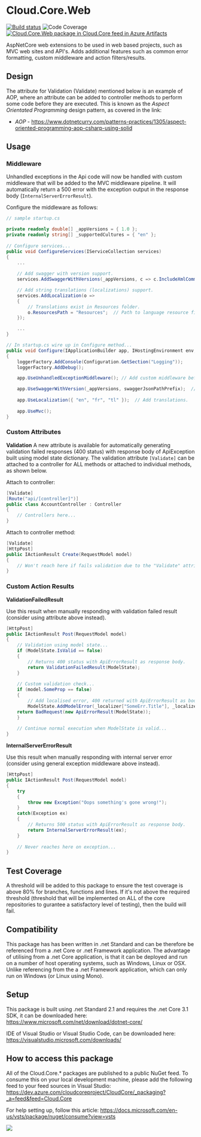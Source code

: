 # **Cloud.Core.Web**  
[![Build status](https://dev.azure.com/cloudcoreproject/CloudCore/_apis/build/status/Cloud.Core%20Packages/Cloud.Core.Web_Package)](https://dev.azure.com/cloudcoreproject/CloudCore/_build/latest?definitionId=8) ![Code Coverage](https://cloud1core.blob.core.windows.net/codecoveragebadges/Cloud.Core.Web-LineCoverage.png) [![Cloud.Core.Web package in Cloud.Core feed in Azure Artifacts](https://feeds.dev.azure.com/cloudcoreproject/dfc5e3d0-a562-46fe-8070-7901ac8e64a0/_apis/public/Packaging/Feeds/8949198b-5c74-42af-9d30-e8c462acada6/Packages/c33811e9-eb52-49cd-ae98-dc77a8e80a0e/Badge)](https://dev.azure.com/cloudcoreproject/CloudCore/_packaging?_a=package&feed=8949198b-5c74-42af-9d30-e8c462acada6&package=c33811e9-eb52-49cd-ae98-dc77a8e80a0e&preferRelease=true)



<div id="description">
AspNetCore web extensions to be used in web based projects, such as MVC web sites and API's.  Adds additional features such as common error formatting,
custom middleware and action filters/results.
</div>

## Design
The attribute for Validation (Validate) mentioned below is an example of AOP, where an attribute can be added to controller methods to perform some code before they are executed.  This is known as the 
_Aspect Orientated Programming_ design pattern, as covered in the link:  

- *AOP* - https://www.dotnetcurry.com/patterns-practices/1305/aspect-oriented-programming-aop-csharp-using-solid


## Usage

### Middleware

Unhandled exceptions in the Api code will now be handled with custom middleware that will be added to the MVC middleware pipeline.  It will automatically
return a 500 error with the exception output in the response body (`InternalServerErrorResult`). 

Configure the middleware as follows:

```csharp
// sample startup.cs

private readonly double[] _appVersions = { 1.0 };
private readonly string[] _supportedCultures = { "en" };
	
// Configure services...
public void ConfigureServices(IServiceCollection services)
{
    ...
    
    // Add swagger with version support.
    services.AddSwaggerWithVersions(_appVersions, c => c.IncludeXmlComments("Cloud.App.SampleWebAPI.xml"));

    // Add string translations (localizations) support.
    services.AddLocalization(o =>
    {
        // Translations exist in Resources folder.
        o.ResourcesPath = "Resources";  // Path to language resource files.
    });

    ...
}

// In startup.cs wire up in Configure method...
public void Configure(IApplicationBuilder app, IHostingEnvironment env, ILoggerFactory loggerFactory)
{
    loggerFactory.AddConsole(Configuration.GetSection("Logging"));
    loggerFactory.AddDebug();

    app.UseUnhandledExceptionMiddleware(); // Add custom middleware before UseMvc.

    app.UseSwaggerWithVersion(_appVersions, swaggerJsonPathPrefix);  // Add swagger along with versions.
	    
    app.UseLocalization({ "en", "fr", "tl" });  // Add translations.
	
    app.UseMvc();
}
```

### Custom Attributes

**Validation**
A new attribute is available for automatically generating validation failed responses (400 status) with response body of ApiException built using
model state dictionary.  The validation attribute `[Validate]` can be attached to a controller for ALL methods or attached to individual methods, as shown below.

Attach to controller:

```csharp
[Validate]
[Route("api/[controller]")]
public class AccountController : Controller
{
    // Controllers here...
}
```

Attach to controller method:

```csharp
[Validate]
[HttpPost]
public IActionResult Create(RequestModel model)
{
    // Won't reach here if fails validation due to the "Validate" attribute.
}
```

### Custom Action Results

**ValidationFailedResult**

Use this result when manually responding with validation failed result (consider using attribute above instead).

```csharp
[HttpPost]
public IActionResult Post(RequestModel model)
{
    // Validation using model state...
    if (ModelState.IsValid == false) 
    {
        // Returns 400 status with ApiErrorResult as response body.
        return ValidationFailedResult(ModelState);
    }
    
    // Custom validation check...
    if (model.SomeProp == false)
    {
        // Add localised error, 400 returned with ApiErrorResult as body.
        ModelState.AddModelError(_localizer["SomeErr.Title"], _localizer["SomeErr.Reason"]);
	return BadRequest(new ApiErrorResult(ModelState));
    }
    
    // Continue normal execution when ModelState is valid...
}
```

**InternalServerErrorResult**

Use this result when manually responding with internal server error (consider using general exception middleware above instead).

```csharp
[HttpPost]
public IActionResult Post(RequestModel model)
{
    try
    {
        throw new Exception("Oops something's gone wrong!");
    }
    catch(Exception ex)
    {
        // Returns 500 status with ApiErrorResult as response body.
        return InternalServerErrorResult(ex);
    }
	
    // Never reaches here on exception...
}
```


## Test Coverage
A threshold will be added to this package to ensure the test coverage is above 80% for branches, functions and lines.  If it's not above the required threshold 
(threshold that will be implemented on ALL of the core repositories to gurantee a satisfactory level of testing), then the build will fail.

## Compatibility
This package has has been written in .net Standard and can be therefore be referenced from a .net Core or .net Framework application. The advantage of utilising from a .net Core application, 
is that it can be deployed and run on a number of host operating systems, such as Windows, Linux or OSX.  Unlike referencing from the a .net Framework application, which can only run on 
Windows (or Linux using Mono).
 
## Setup
This package is built using .net Standard 2.1 and requires the .net Core 3.1 SDK, it can be downloaded here: 
https://www.microsoft.com/net/download/dotnet-core/

IDE of Visual Studio or Visual Studio Code, can be downloaded here:
https://visualstudio.microsoft.com/downloads/

## How to access this package
All of the Cloud.Core.* packages are published to a public NuGet feed.  To consume this on your local development machine, please add the following feed to your feed sources in Visual Studio:
https://dev.azure.com/cloudcoreproject/CloudCore/_packaging?_a=feed&feed=Cloud.Core
 
For help setting up, follow this article: https://docs.microsoft.com/en-us/vsts/package/nuget/consume?view=vsts


<img src="https://cloud1core.blob.core.windows.net/icons/cloud_core_small.PNG" />
